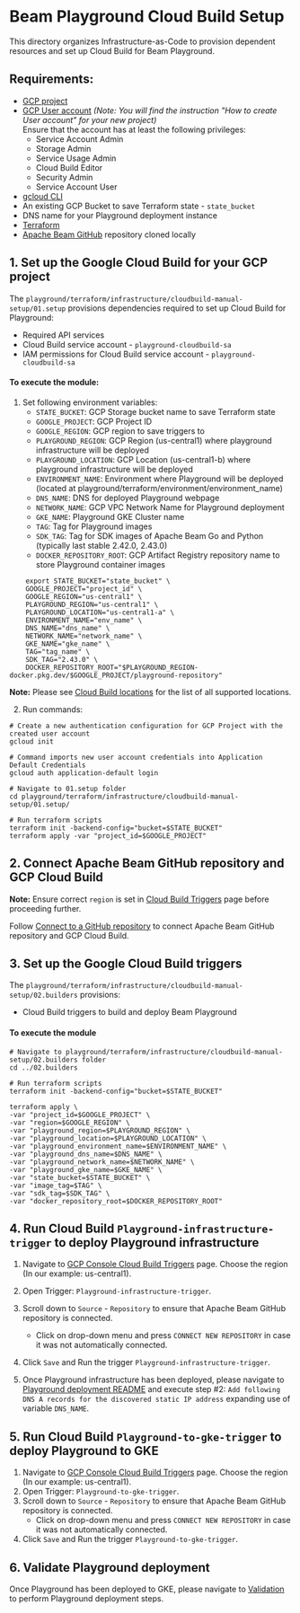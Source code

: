 <!---
    Licensed to the Apache Software Foundation (ASF) under one
    or more contributor license agreements.  See the NOTICE file
    distributed with this work for additional information
    regarding copyright ownership.  The ASF licenses this file
    to you under the Apache License, Version 2.0 (the
    "License"); you may not use this file except in compliance
    with the License.  You may obtain a copy of the License at
      http://www.apache.org/licenses/LICENSE-2.0
    Unless required by applicable law or agreed to in writing,
    software distributed under the License is distributed on an
    "AS IS" BASIS, WITHOUT WARRANTIES OR CONDITIONS OF ANY
    KIND, either express or implied.  See the License for the
    specific language governing permissions and limitations
    under the License.
-->

# Beam Playground Cloud Build Setup

This directory organizes Infrastructure-as-Code to provision dependent resources and set up Cloud Build for Beam Playground.

## Requirements:

- [GCP project](https://cloud.google.com/resource-manager/docs/creating-managing-projects)
- [GCP User account](https://cloud.google.com/appengine/docs/standard/access-control?tab=python) _(Note: You will find the instruction "How to create User account" for your new project)_<br>
  Ensure that the account has at least the following privileges:
    - Service Account Admin
    - Storage Admin
    - Service Usage Admin
    - Cloud Build Editor
    - Security Admin
    - Service Account User
- [gcloud CLI](https://cloud.google.com/sdk/docs/install-sdk)
- An existing GCP Bucket to save Terraform state - `state_bucket`
- DNS name for your Playground deployment instance
- [Terraform](https://www.terraform.io/)
- [Apache Beam GitHub](https://github.com/apache/beam) repository cloned locally

## 1. Set up the Google Cloud Build for your GCP project

The `playground/terraform/infrastructure/cloudbuild-manual-setup/01.setup` provisions dependencies required to set up Cloud Build for Playground:
- Required API services
- Cloud Build service account - `playground-cloudbuild-sa`
- IAM permissions for Cloud Build service account - `playground-cloudbuild-sa`

#### To execute the module:

1. Set following environment variables:
   - `STATE_BUCKET`: GCP Storage bucket name to save Terraform state
   - `GOOGLE_PROJECT`: GCP Project ID
   - `GOOGLE_REGION`: GCP region to save triggers to
   - `PLAYGROUND_REGION`: GCP Region (us-central1) where playground infrastructure will be deployed
   - `PLAYGROUND_LOCATION`: GCP Location (us-central1-b) where playground infrastructure will be deployed
   - `ENVIRONMENT_NAME`: Environment where Playground will be deployed (located at playground/terraform/environment/environment_name)
   - `DNS_NAME`: DNS for deployed Playground webpage
   - `NETWORK_NAME`: GCP VPC Network Name for Playground deployment
   - `GKE_NAME`: Playground GKE Cluster name
   - `TAG`: Tag for Playground images
   - `SDK_TAG`: Tag for SDK images of Apache Beam Go and Python (typically last stable 2.42.0, 2.43.0)
   - `DOCKER_REPOSITORY_ROOT`: GCP Artifact Registry repository name to store Playground container images

```console
    export STATE_BUCKET="state_bucket" \
    GOOGLE_PROJECT="project_id" \
    GOOGLE_REGION="us-central1" \
    PLAYGROUND_REGION="us-central1" \
    PLAYGROUND_LOCATION="us-central1-a" \
    ENVIRONMENT_NAME="env_name" \
    DNS_NAME="dns_name" \
    NETWORK_NAME="network_name" \
    GKE_NAME="gke_name" \
    TAG="tag_name" \
    SDK_TAG="2.43.0" \
    DOCKER_REPOSITORY_ROOT="$PLAYGROUND_REGION-docker.pkg.dev/$GOOGLE_PROJECT/playground-repository"
```
**Note:**  Please see [Cloud Build locations](https://cloud.google.com/build/docs/locations) for the list of all supported locations.

2. Run commands:


```console
# Create a new authentication configuration for GCP Project with the created user account
gcloud init

# Command imports new user account credentials into Application Default Credentials
gcloud auth application-default login

# Navigate to 01.setup folder
cd playground/terraform/infrastructure/cloudbuild-manual-setup/01.setup/

# Run terraform scripts
terraform init -backend-config="bucket=$STATE_BUCKET"
terraform apply -var "project_id=$GOOGLE_PROJECT"
```

## 2. Connect Apache Beam GitHub repository and GCP Cloud Build

**Note:** Ensure correct `region` is set in [Cloud Build Triggers](https://console.cloud.google.com/cloud-build/triggers) page before proceeding further.

Follow [Connect to a GitHub repository](https://cloud.google.com/build/docs/automating-builds/github/connect-repo-github) to connect Apache Beam GitHub repository and GCP Cloud Build.

## 3. Set up the Google Cloud Build triggers

The `playground/terraform/infrastructure/cloudbuild-manual-setup/02.builders` provisions:
- Cloud Build triggers to build and deploy Beam Playground

#### To execute the module


```
# Navigate to playground/terraform/infrastructure/cloudbuild-manual-setup/02.builders folder
cd ../02.builders

# Run terraform scripts
terraform init -backend-config="bucket=$STATE_BUCKET"

terraform apply \
-var "project_id=$GOOGLE_PROJECT" \
-var "region=$GOOGLE_REGION" \
-var "playground_region=$PLAYGROUND_REGION" \
-var "playground_location=$PLAYGROUND_LOCATION" \
-var "playground_environment_name=$ENVIRONMENT_NAME" \
-var "playground_dns_name=$DNS_NAME" \
-var "playground_network_name=$NETWORK_NAME" \
-var "playground_gke_name=$GKE_NAME" \
-var "state_bucket=$STATE_BUCKET" \
-var "image_tag=$TAG" \
-var "sdk_tag=$SDK_TAG" \
-var "docker_repository_root=$DOCKER_REPOSITORY_ROOT"
```

## 4. Run Cloud Build `Playground-infrastructure-trigger` to deploy Playground infrastructure

1. Navigate to [GCP Console Cloud Build Triggers](https://console.cloud.google.com/cloud-build/triggers) page. Choose the region (In our example: us-central1).
2. Open Trigger: `Playground-infrastructure-trigger`.
3. Scroll down to `Source` - `Repository` to ensure that Apache Beam GitHub repository is connected.
   - Click on drop-down menu and press `CONNECT NEW REPOSITORY` in case it was not automatically connected.
4. Click `Save` and Run the trigger `Playground-infrastructure-trigger`.

5. Once Playground infrastructure has been deployed, please navigate to
   [Playground deployment README](https://github.com/apache/beam/tree/master/playground/terraform#deploy-playground-infrastructure) and execute step #2:
   `Add following DNS A records for the discovered static IP address` expanding use of variable `DNS_NAME`.

## 5. Run Cloud Build `Playground-to-gke-trigger` to deploy Playground to GKE

1. Navigate to [GCP Console Cloud Build Triggers](https://console.cloud.google.com/cloud-build/triggers) page. Choose the region (In our example: us-central1).
2. Open Trigger: `Playground-to-gke-trigger`.
3.  Scroll down to `Source` - `Repository` to ensure that Apache Beam GitHub repository is connected.
    - Click on drop-down menu and press `CONNECT NEW REPOSITORY` in case it was not automatically connected.
5. Click `Save` and Run the trigger `Playground-to-gke-trigger`.

## 6. Validate Playground deployment

Once Playground has been deployed to GKE, please navigate to [Validation](https://github.com/apache/beam/tree/master/playground/terraform#validate-deployed-playground) to perform Playground deployment steps.